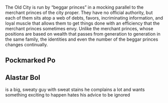 The Old City is run by “beggar princes” in a mocking parallel to the merchant princes of the city proper. They have no official authority, but each of them sits atop a web of debts, favors, incriminating information, and loyal muscle that allows them to get things done with an efficiency that the merchant princes sometimes envy. Unlike the merchant princes, whose positions are based on wealth that passes from generation to generation in the same family, the identities and even the number of the beggar princes changes continually.

## Pockmarked Po


## Alastar Bol
is a big, sweaty guy with sweat stains
he complains a lot and wants something exciting to happen
hates his advice to be ignored
